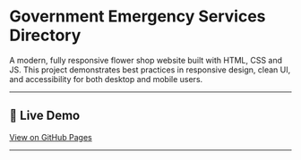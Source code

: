 # Government Emergency Services Directory

A modern, fully responsive flower shop website built with HTML, CSS and JS. This project demonstrates best practices in responsive design, clean UI, and accessibility for both desktop and mobile users.

---

## 🚀 Live Demo
[View on GitHub Pages](https://shariar-ahamed.github.io/Government-Emergency-Services-Directory/)

---